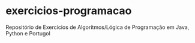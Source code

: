 # exercicios-programacao
Repositório de Exercícios de Algoritmos/Lógica de Programação em Java, Python e Portugol

